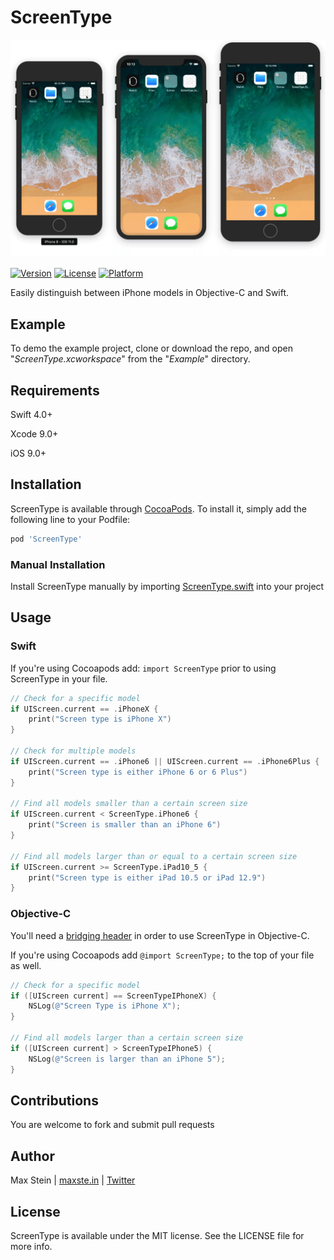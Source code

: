 # ScreenType

![ScreenType](/ScreenType.gif "ScreenType")

[![Version](https://img.shields.io/cocoapods/v/ScreenType.svg?style=flat)](http://cocoapods.org/pods/ScreenType)
[![License](https://img.shields.io/cocoapods/l/ScreenType.svg?style=flat)](http://cocoapods.org/pods/ScreenType)
[![Platform](https://img.shields.io/cocoapods/p/ScreenType.svg?style=flat)](http://cocoapods.org/pods/ScreenType)

Easily distinguish between iPhone models in Objective-C and Swift.

## Example

To demo the example project, clone or download the repo, and open "*ScreenType.xcworkspace*" from the "*Example*" directory.

## Requirements

Swift 4.0+

Xcode 9.0+

iOS 9.0+

## Installation

ScreenType is available through [CocoaPods](https://cocoapods.org/pods/ScreenType). To install
it, simply add the following line to your Podfile:

```ruby
pod 'ScreenType'
```

### Manual Installation

Install ScreenType manually by importing [ScreenType.swift](https://github.com/allgamesallfree/ScreenType/blob/master/ScreenType/Classes/ScreenType.swift) into your project

## Usage

### Swift

If you're using Cocoapods add: `import ScreenType` prior to using ScreenType in your file.

```Swift
// Check for a specific model
if UIScreen.current == .iPhoneX {
    print("Screen type is iPhone X")
}

// Check for multiple models
if UIScreen.current == .iPhone6 || UIScreen.current == .iPhone6Plus {
    print("Screen type is either iPhone 6 or 6 Plus")
}

// Find all models smaller than a certain screen size
if UIScreen.current < ScreenType.iPhone6 {
    print("Screen is smaller than an iPhone 6")
}

// Find all models larger than or equal to a certain screen size
if UIScreen.current >= ScreenType.iPad10_5 {
    print("Screen type is either iPad 10.5 or iPad 12.9")
}

```

### Objective-C

You'll need a [bridging header](https://www.hackingwithswift.com/example-code/language/how-to-create-an-objective-c-bridging-header-to-use-code-in-swift) in order to use ScreenType in Objective-C. 

If you're using Cocoapods add `@import ScreenType;` to the top of your file as well.

```Objective-C
// Check for a specific model
if ([UIScreen current] == ScreenTypeIPhoneX) {
    NSLog(@"Screen Type is iPhone X");
}

// Find all models larger than a certain screen size
if ([UIScreen current] > ScreenTypeIPhone5) {
    NSLog(@"Screen is larger than an iPhone 5");
}
```

## Contributions

You are welcome to fork and submit pull requests

## Author

Max Stein | [maxste.in](http://maxste.in) | [Twitter](https://twitter.com/maxsteinapps)

## License

ScreenType is available under the MIT license. See the LICENSE file for more info.
